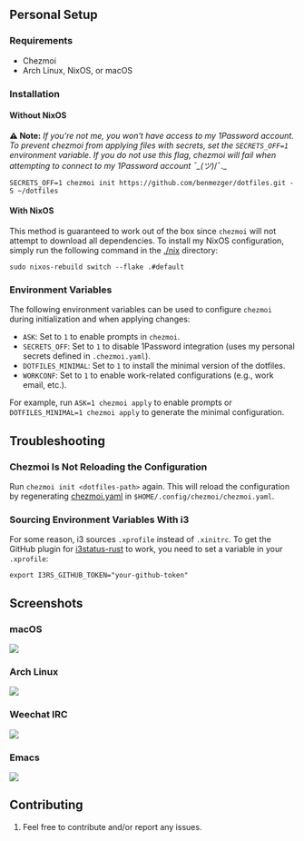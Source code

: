 ## Personal Setup

### Requirements

- Chezmoi
- Arch Linux, NixOS, or macOS

### Installation

#### Without NixOS

**⚠️ Note:** _If you're not me, you won't have access to my 1Password account. To
prevent chezmoi from applying files with secrets, set the `SECRETS_OFF=1`
environment variable. If you do not use this flag, chezmoi will fail when
attempting to connect to my 1Password account ¯\_(ツ)_/¯._

```shell
SECRETS_OFF=1 chezmoi init https://github.com/benmezger/dotfiles.git -S ~/dotfiles
```

#### With NixOS

This method is guaranteed to work out of the box since `chezmoi` will not
attempt to download all dependencies. To install my NixOS configuration, simply
run the following command in the [./nix](./nix) directory:

```shell
sudo nixos-rebuild switch --flake .#default
```

### Environment Variables

The following environment variables can be used to configure `chezmoi` during
initialization and when applying changes:

- `ASK`: Set to `1` to enable prompts in `chezmoi`.
- `SECRETS_OFF`: Set to `1` to disable 1Password integration (uses my personal
  secrets defined in `.chezmoi.yaml`).
- `DOTFILES_MINIMAL`: Set to `1` to install the minimal version of the dotfiles.
- `WORKCONF`: Set to `1` to enable work-related configurations (e.g., work
  email, etc.).

For example, run `ASK=1 chezmoi apply` to enable prompts or `DOTFILES_MINIMAL=1
chezmoi apply` to generate the minimal configuration.

## Troubleshooting

### Chezmoi Is Not Reloading the Configuration

Run `chezmoi init <dotfiles-path>` again. This will reload the configuration by
regenerating [chezmoi.yaml](.chezmoi.yaml.tmpl) in
`$HOME/.config/chezmoi/chezmoi.yaml`.

### Sourcing Environment Variables With i3

For some reason, i3 sources `.xprofile` instead of `.xinitrc`. To get the GitHub
plugin for [i3status-rust](dot_config/i3/status.toml) to work, you need to set a
variable in your `.xprofile`:

```shell
export I3RS_GITHUB_TOKEN="your-github-token"
```

## Screenshots

### macOS

![](./static/osx-screenshot.png)

### Arch Linux

![](./static/arch-screenshot.png)

### Weechat IRC

![](./static/weechat.png)

### Emacs

![](./static/emacs.png)

## Contributing

1. Feel free to contribute and/or report any issues.
